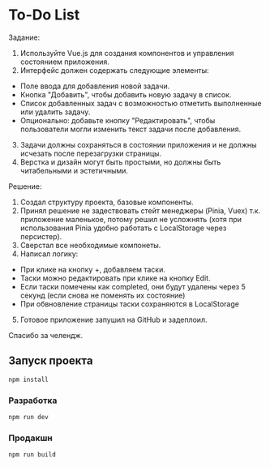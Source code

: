 # To-Do List

Задание:

1. Используйте Vue.js для создания компонентов и управления состоянием приложения.
2. Интерфейс должен содержать следующие элементы:

- Поле ввода для добавления новой задачи.
- Кнопка "Добавить", чтобы добавить новую задачу в список.
- Список добавленных задач с возможностью отметить выполненные или удалить задачу.
- Опционально: добавьте кнопку "Редактировать", чтобы пользователи могли изменить текст задачи после добавления.

3. Задачи должны сохраняться в состоянии приложения и не должны исчезать после перезагрузки страницы.
4. Верстка и дизайн могут быть простыми, но должны быть читабельными и эстетичными.

Решение:

1. Создал структуру проекта, базовые компоненты.
2. Принял решение не задествовать стейт менеджеры (Pinia, Vuex) т.к. приложение маленькое, потому решил не усложнять
   (хотя при использования Pinia удобно работать с LocalStorage через персистер).
3. Сверстал все необходимые компонеты.
4. Написал логику:

- При клике на кнопку +, добавляем таски.
- Таски можно редактировать при клике на кнопку Edit.
- Если таски помечены как completed, они будут удалены через 5 секунд (если снова не поменять их состояние)
- При обвновление страницы таски сохраняются в LocalStorage

5. Готовое приложение запушил на GitHub и задеплоил.

Спасибо за челендж.

## Запуск проекта

```sh
npm install
```

### Разработка

```sh
npm run dev
```

### Продакшн

```sh
npm run build
```
